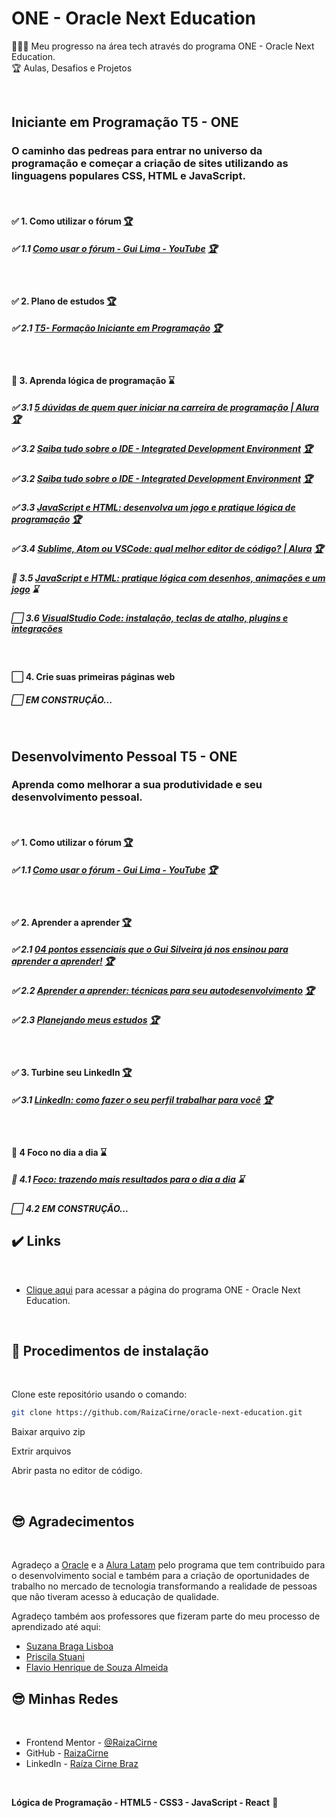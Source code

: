 # ONE - Oracle Next Education

🧑🏽‍💻 Meu progresso na área tech através do programa  ONE - Oracle Next Education.
<br>
🏆 Aulas, Desafios e Projetos 

<br>

## Iniciante em Programação T5 - ONE
### O caminho das pedreas para entrar no universo da programação e começar a criação de sites utilizando as linguagens populares CSS, HTML e JavaScript.
<br>

#### <p>:white_check_mark: 1. Como utilizar o fórum <a target="_blank" href="https://www.youtube.com/watch?v=VljI7NbyVHE"  title="Certificate">🏆</a></p>

##### <p>:white_check_mark: 1.1 [Como usar o fórum - Gui Lima - YouTube](https://www.youtube.com/watch?v=VljI7NbyVHE) <a target="_blank" href="https://www.origamid.com/certificate/bec64f6b/"  title="Certificate">🏆</a></p>
<br>

#### <p>:white_check_mark: 2. Plano de estudos <a target="_blank" href="https://cursos.alura.com.br/loginForm?urlAfterLogin=https://cursos.alura.com.br/dashboard"  title="Certificate">🏆</a></p>

##### <p>:white_check_mark: 2.1 [T5- Formação Iniciante em Programação](https://trello.com/b/S9dmOnQ0/t5-forma%C3%A7%C3%A3o-iniciante-em-programa%C3%A7%C3%A3o) <a target="_blank" href="https://trello.com/b/S9dmOnQ0/t5-forma%C3%A7%C3%A3o-iniciante-em-programa%C3%A7%C3%A3o"  title="Certificate">🏆</a></p>
<br>

#### <p>:white_square_button: 3. Aprenda lógica de programação :hourglass:</p>

##### <p>:white_check_mark: 3.1 [5 dúvidas de quem quer iniciar na carreira de programação | Alura](https://www.alura.com.br/artigos/5-duvidas-de-quem-quer-iniciar-na-carreira-de-programacao) <a target="_blank" href="https://www.alura.com.br/artigos/5-duvidas-de-quem-quer-iniciar-na-carreira-de-programacao"  title="Certificate">🏆</a></p>
##### <p>:white_check_mark: 3.2 [Saiba tudo sobre o IDE - Integrated Development Environment](https://www.alura.com.br/artigos/o-que-e-uma-ide) <a target="_blank" href="https://www.alura.com.br/artigos/o-que-e-uma-ide"  title="Certificate">🏆</a></p>
##### <p>:white_check_mark: 3.2 [Saiba tudo sobre o IDE - Integrated Development Environment](https://www.alura.com.br/artigos/o-que-e-uma-ide) <a target="_blank" href="https://www.alura.com.br/artigos/o-que-e-uma-ide)"  title="Certificate">🏆</a></p>
##### <p>:white_check_mark: 3.3 [JavaScript e HTML: desenvolva um jogo e pratique lógica de programação](https://www.alura.com.br/conteudo/logica-programacao-javascript-html#:~:text=O%20curso%20JavaScript%20e%20HTML,estudar%20com%20a%20gente%20hoje!) <a target="_blank" href="https://www.alura.com.br/conteudo/logica-programacao-javascript-html#:~:text=O%20curso%20JavaScript%20e%20HTML,estudar%20com%20a%20gente%20hoje!/"  title="Certificate">🏆</a></p>
##### <p>:white_check_mark: 3.4 [Sublime, Atom ou VSCode: qual melhor editor de código? | Alura](https://www.alura.com.br/artigos/sublime-atom-vscode-qual-melhor-editor-de-codigo) <a target="_blank" href="https://www.alura.com.br/artigos/sublime-atom-vscode-qual-melhor-editor-de-codigo)"  title="Certificate">🏆</a></p>
##### <p>:white_square_button: 3.5 [JavaScript e HTML: pratique lógica com desenhos, animações e um jogo](https://www.alura.com.br/conteudo/logica-programacao-pratica-com-desenho-animacoes-em-jogo#:~:text=O%20curso%20JavaScript%20e%20HTML,estudar%20com%20a%20gente%20hoje!) :hourglass:</p>
##### <p>:white_large_square: 3.6 [VisualStudio Code: instalação, teclas de atalho, plugins e integrações](https://www.alura.com.br/artigos/visualstudio-code-instalacao-teclas-de-atalho-plugins-e-integracoes) </p>
<br> 

#### <p>:white_large_square: 4. Crie suas primeiras páginas web </p>
##### <p>:white_large_square: EM CONSTRUÇÃO... </p>
<br>

## Desenvolvimento Pessoal T5 - ONE
### Aprenda como melhorar a sua produtividade e seu desenvolvimento pessoal.
<br>

#### <p>:white_check_mark: 1. Como utilizar o fórum <a target="_blank" href="https://www.youtube.com/watch?v=VljI7NbyVHE"  title="Certificate">🏆</a></p>

##### <p>:white_check_mark: 1.1 [Como usar o fórum - Gui Lima - YouTube](https://www.youtube.com/watch?v=VljI7NbyVHE) <a target="_blank" href="https://www.youtube.com/watch?v=VljI7NbyVHE"  title="Certificate">🏆</a></p>
<br>

#### <p>:white_check_mark: 2. Aprender a aprender <a target="_blank" href="https://cursos.alura.com.br/loginForm?urlAfterLogin=https://cursos.alura.com.br/dashboard"  title="Certificate">🏆</a></p>
##### <p>:white_check_mark: 2.1 [04 pontos essenciais que o Gui Silveira já nos ensinou para aprender a aprender!](https://www.alura.com.br/artigos/04-dicas-do-gui-silveira-para-aprender-a-aprender) <a target="_blank" href="https://www.alura.com.br/artigos/04-dicas-do-gui-silveira-para-aprender-a-aprender"  title="Certificate">🏆</a></p>
##### <p>:white_check_mark: 2.2 [Aprender a aprender: técnicas para seu autodesenvolvimento](https://www.alura.com.br/conteudo/aprender-a-aprender-tecnicas-para-seu-autodesenvolvimento) <a target="_blank" href="https://www.alura.com.br/conteudo/aprender-a-aprender-tecnicas-para-seu-autodesenvolvimento"  title="Certificate">🏆</a></p>
##### <p>:white_check_mark: 2.3 [Planejando meus estudos](https://www.alura.com.br/artigos/planejando-meus-estudos) <a target="_blank" href="https://www.alura.com.br/artigos/planejando-meus-estudos"  title="Certificate">🏆</a></p>
<br>

#### <p>:white_check_mark: 3. Turbine seu LinkedIn <a target="_blank" href="https://cursos.alura.com.br/loginForm?urlAfterLogin=https://cursos.alura.com.br/dashboard"  title="Certificate">🏆</a></p>
##### <p>:white_check_mark: 3.1 [LinkedIn: como fazer o seu perfil trabalhar para você](https://cursos.alura.com.br/course/linkedin-perfil-trabalhar-voce) <a target="_blank" href="https://cursos.alura.com.br/course/linkedin-perfil-trabalhar-voce"  title="Certificate">🏆</a></p>
<br>

#### <p>:white_square_button: 4 Foco no dia a dia :hourglass:</p>
##### <p>:white_square_button: 4.1 [Foco: trazendo mais resultados para o dia a dia](https://www.alura.com.br/conteudo/foco-o-poder-do-habito-seu-dia-a-dia) :hourglass:</p>
##### <p>:white_large_square: 4.2 EM CONSTRUÇÃO... </p>


## :heavy_check_mark: Links <a name="id04"></a>

<br>

- [Clique aqui](https://www.oracle.com/br/education/oracle-next-education/) para acessar a página do programa ONE - Oracle Next Education.

<br />

## 📝 Procedimentos de instalação <a name="id07"></a>

<br>

Clone este repositório usando o comando:

```bash
git clone https://github.com/RaizaCirne/oracle-next-education.git
```

Baixar arquivo zip 

Extrir arquivos

Abrir pasta no editor de código.

<br>

## :sunglasses: Agradecimentos
<br>

Agradeço a [Oracle](https://www.oracle.com/br/education/oracle-next-education/) e a [Alura Latam](https://www.linkedin.com/company/alura-latam/) pelo programa que tem contribuido para o desenvolvimento social e também para a criação de oportunidades de trabalho no mercado de tecnologia transformando a realidade de pessoas que não tiveram acesso  à educação de qualidade. 
<br>

Agradeço também aos professores que fizeram parte do meu processo de aprendizado até aqui: 
<br> 

- [Suzana Braga Lisboa](https://www.linkedin.com/in/suzanalisboa/)<br>
- [Priscila Stuani](https://www.linkedin.com/in/priscilastuani/)<br>
- [Flavio Henrique de Souza Almeida](https://www.linkedin.com/in/fl%C3%A1vio-a-a6315747/)<br>

## :sunglasses: Minhas Redes <a name="id09"></a>

<br />

- Frontend Mentor - [@RaizaCirne](https://www.frontendmentor.io/profile/RaizaCirne)
- GitHub - [RaizaCirne](https://github.com/RaizaCirne)
- LinkedIn - [Raíza Cirne Braz](https://www.linkedin.com/in/ra%C3%ADzacirne/)

<br />

**Lógica de Programação - HTML5 - CSS3 - JavaScript - React** 🚀
